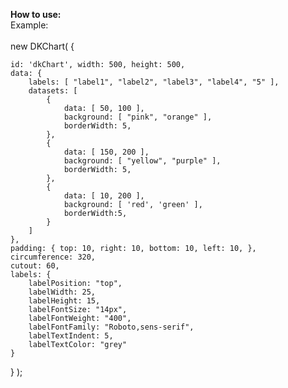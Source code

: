 <b>How to use:</b>
</br>
Example:
</br>
</br>
new DKChart( {

    id: 'dkChart', width: 500, height: 500, 
    data: { 
        labels: [ "label1", "label2", "label3", "label4", "5" ],
        datasets: [
            { 
                data: [ 50, 100 ],
                background: [ "pink", "orange" ],
                borderWidth: 5,
            },
            { 
                data: [ 150, 200 ],
                background: [ "yellow", "purple" ],
                borderWidth: 5,
            },
            { 
                data: [ 10, 200 ],
                background: [ 'red', 'green' ],
                borderWidth:5,
            }
        ]
    },
    padding: { top: 10, right: 10, bottom: 10, left: 10, },
    circumference: 320,
    cutout: 60,
    labels: { 
        labelPosition: "top",
        labelWidth: 25,
        labelHeight: 15,
        labelFontSize: "14px",
        labelFontWeight: "400",
        labelFontFamily: "Roboto,sens-serif",
        labelTextIndent: 5,
        labelTextColor: "grey"
    }
} );
